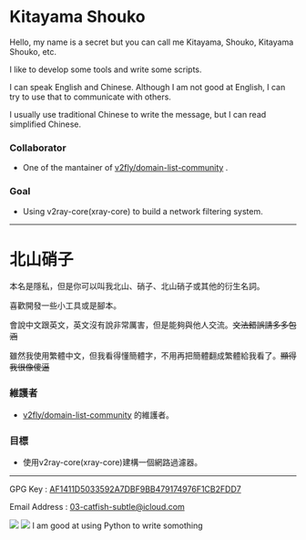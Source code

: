 Kitayama Shouko
===============

Hello, my name is a secret but you can call me Kitayama, Shouko, Kitayama Shouko, etc.

I like to develop some tools and write some scripts.

I can speak English and Chinese. Although I am not good at English, I can try to use that to communicate with others.

I usually use traditional Chinese to write the message, but I can read simplified Chinese.

### Collaborator
- One of the mantainer of [v2fly/domain-list-community](https://github.com/v2fly/domain-list-community) .

### Goal
- Using v2ray-core(xray-core) to build a network filtering system.
-----------

北山硝子
===============

本名是隱私，但是你可以叫我北山、硝子、北山硝子或其他的衍生名詞。

喜歡開發一些小工具或是腳本。

會說中文跟英文，英文沒有說非常厲害，但是能夠與他人交流。~~文法錯誤請多多包涵~~

雖然我使用繁體中文，但我看得懂簡體字，不用再把簡體翻成繁體給我看了。~~顯得我很像傻逼~~

### 維護者
- [v2fly/domain-list-community](https://github.com/v2fly/domain-list-community) 的維護者。

### 目標
- 使用v2ray-core(xray-core)建構一個網路過濾器。
-----------

GPG Key : [AF1411D5033592A7DBF9BB479174976F1CB2FDD7](https://keys.openpgp.org/vks/v1/by-fingerprint/AF1411D5033592A7DBF9BB479174976F1CB2FDD7)

Email Address : 03-catfish-subtle@icloud.com

<img src="https://github-readme-stats.vercel.app/api?username=rootmelo92118">
<img class="animated fadeInDown"
        src="https://github-readme-stats.vercel.app/api/top-langs/?username=rootmelo92118&layout=compact">
I am good at using Python to write somothing
